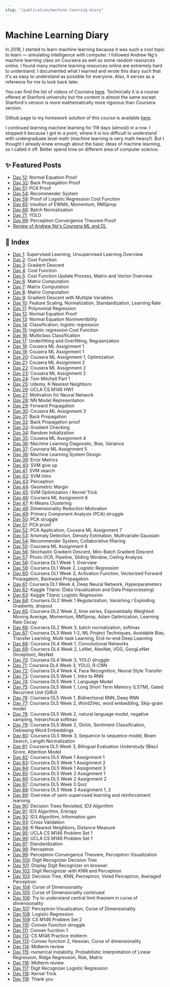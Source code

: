 ```yaml
---
slug: "/publication/machine-learning-diary"
---
```


# Machine Learning Diary

In 2018, I started to learn machine learning because it was such a cool topic to learn — simulating intelligence with computer. I followed Andrew Ng's machine learning class on Coursera as well as some random resources online. I found many machine learning resources online are extremely hard to understand. I documented what I learned and wrote this diary such that it's as easy to understand as possible for everyone. Also, it serves as a reference for me to look back later.

You can find the list of videos of Coursera <a href="https://www.youtube.com/watch?v=UzxYlbK2c7E&list=PLA89DCFA6ADACE599">here</a>. Technically it is a course offered at Stanford university but the content is almost the same except Stanford's version is more mathematically more rigorous than Coursera version.

Github page to my homework solution of this course is available <a href="https://github.com/ioneone/Coursera-Machine-Learning">here</a>.

I continued learning machine learning for 119 days (almost) in a row. I stopped it because I got to a point, where it is too difficult to understand with undergraduate level math (machine learning is very math heavy!). But I thought I already knew enough about the basic ideas of machine learning, so I called it off. Better spend time on different area of computer science.

## ✨ Featured Posts

- [Day 12](https://medium.com/@ionejunhong/my-machine-learning-daiary-day-12-cf604d2a18): Normal Equation Proof
- [Day 32](https://medium.com/@ionejunhong/my-machine-learning-daiary-day-32-cfff8d3ad916): Back Propagation Proof
- [Day 51](https://medium.com/@ionejunhong/my-machine-learning-diary-day-51-835fff858bd8): PCA Proof
- [Day 54](https://medium.com/@ionejunhong/my-machine-learning-diary-day-54-15a18bf45b58): Recommender System
- [Day 59](https://medium.com/@ionejunhong/my-machine-learning-diary-day-59-254e338f5625): Proof of Logistic Regression Cost Function
- [Day 65](https://medium.com/@ionejunhong/my-machine-learning-diary-day-65-4b4fabe38ccd): Intuition of EWMA, Momentum, RMSprop
- [Day 66](https://medium.com/@ionejunhong/my-machine-learning-diary-day-66-41bd486f783e): Batch Normalization
- [Day 71](https://medium.com/@ionejunhong/my-machine-learning-diary-day-71-24f542f05008): YOLO
- [Day 99](https://medium.com/@ionejunhong/my-machine-learning-diary-day-99-8ffcaab16e74): Perceptron Convergence Theorem Proof
- [Review of Andrew Ng's Coursera ML and DL](https://medium.com/@ionejunhong/review-of-andrew-ngs-machine-learning-and-deep-learning-specialization-courses-on-coursera-4f9dc92437e4)

## 🔖 Index

- [Day 1](https://medium.com/@ionejunhong/my-machine-learning-daiary-day-1-cb922e86ea42): Supervised Learning, Unsupervised Learning Overview
- [Day 2](https://medium.com/@ionejunhong/my-machine-learning-daiary-day-2-c972c3960e9f): Cost Function
- [Day 3](https://medium.com/@ionejunhong/my-machine-learning-daiary-day-3-874414becf20): Gradient Descent
- [Day 4](https://medium.com/@ionejunhong/my-machine-learning-daiary-day-4-e8b4eb02e7f8): Cost Function
- [Day 5](https://medium.com/@ionejunhong/my-machine-learning-daiary-day-5-5d9439bcb190): Cost Function Update Process, Matrix and Vector Overview
- [Day 6](https://medium.com/@ionejunhong/my-machine-learning-daiary-day-6-2f109d47c1dc): Matrix Computation
- [Day 7](https://medium.com/@ionejunhong/my-machine-learning-daiary-day-7-21dcae9ace8e): Matrix Computation
- [Day 8](https://medium.com/@ionejunhong/my-machine-learning-daiary-day-8-42ea360c0825): Matrix Computation
- [Day 9](https://medium.com/@ionejunhong/my-machine-learning-daiary-day-9-bf55c35d3aff): Gradient Descent with Multiple Variables
- [Day 10](https://medium.com/@ionejunhong/my-machine-learning-daiary-day-10-fcb1393400a1): Feature Scaling, Normalization, Standardization, Learning Rate
- [Day 11](https://medium.com/@ionejunhong/my-machine-learning-daiary-day-11-d32f79afdb16): Polynomial Regression
- [Day 12](https://medium.com/@ionejunhong/my-machine-learning-daiary-day-12-cf604d2a18): Normal Equation Proof
- [Day 13](https://medium.com/@ionejunhong/my-machine-learning-daiary-day-13-1944a46cad05): Normal Equation Noninvertibility
- [Day 14](https://medium.com/@ionejunhong/my-machine-learning-daiary-day-14-6cc611baa723): Classification, logistic regression
- [Day 15](https://medium.com/@ionejunhong/my-machine-learning-daiary-day-15-a34a20db61e): logistic regression Cost Function
- [Day 16](https://medium.com/@ionejunhong/my-machine-learning-daiary-day-16-d722be348eb4): Multiclass Classification
- [Day 17](https://medium.com/@ionejunhong/my-machine-learning-daiary-day-17-b2f2d5c12120): Underfitting and Overfitting, Regularization
- [Day 18](https://medium.com/@ionejunhong/my-machine-learning-daiary-day-18-88c166f6340c): Cousera ML Assignment 1
- [Day 19](https://medium.com/@ionejunhong/my-machine-learning-daiary-day-19-f30840cab5d9): Cousera ML Assignment 1
- [Day 20](https://medium.com/@ionejunhong/my-machine-learning-daiary-day-20-1ea66f42710c): Cousera ML Assignment 1, Optimization
- [Day 21](https://medium.com/@ionejunhong/my-machine-learning-daiary-day-21-ffc88c25ba99): Cousera ML Assignment 2
- [Day 22](https://medium.com/@ionejunhong/my-machine-learning-daiary-day-22-44749bd7b121): Cousera ML Assignment 2
- [Day 23](https://medium.com/@ionejunhong/my-machine-learning-daiary-day-23-bf2beda44005): Cousera ML Assignment 2
- [Day 24](https://medium.com/@ionejunhong/my-machine-learning-daiary-day-24-a527fc78514e): Tom Mitchell Part 1
- [Day 25](https://medium.com/@ionejunhong/my-machine-learning-daiary-day-25-f44f051269d3): Udemy, K-Nearest Neighbors
- [Day 26](https://medium.com/@ionejunhong/my-machine-learning-daiary-day-26-3c602548c27d): UCLA CS M146 HW1
- [Day 27](https://medium.com/@ionejunhong/my-machine-learning-daiary-day-27-6bcc72b02974): Motivation for Neural Network
- [Day 28](https://medium.com/@ionejunhong/my-machine-learning-daiary-day-28-d8e3397d6bcd): NN Model Representation
- [Day 29](https://medium.com/@ionejunhong/my-machine-learning-daiary-day-29-2bc130f41e71): Forward Propagation
- [Day 30](https://medium.com/@ionejunhong/my-machine-learning-daiary-day-30-74ac50e46b27): Cousera ML Assignment 3
- [Day 31](https://medium.com/@ionejunhong/my-machine-learning-daiary-day-31-85d7a1ab87d5): Back Propagation
- [Day 32](https://medium.com/@ionejunhong/my-machine-learning-daiary-day-32-cfff8d3ad916): Back Propagation proof
- [Day 33](https://medium.com/@ionejunhong/my-machine-learning-daiary-day-33-b71e25a3ac49): Gradient Checking
- [Day 34](https://medium.com/@ionejunhong/my-machine-learning-daiary-day-34-295b7e54ce2b): Random Initialization
- [Day 35](https://medium.com/@ionejunhong/my-machine-learning-daiary-day-35-5a8bd04de386): Cousera ML Assignment 4
- [Day 36](https://medium.com/@ionejunhong/my-machine-learning-daiary-day-36-2df42b37ab56): Machine Learning Diagnostic, Bias, Variance
- [Day 37](https://medium.com/@ionejunhong/my-machine-learning-daiary-day-37-2ddff4b88c8a): Coursera ML Assignment 5
- [Day 38](https://medium.com/@ionejunhong/my-machine-learning-daiary-day-38-4fc82ae60e76): Machine Learning System Design
- [Day 39](https://medium.com/@ionejunhong/my-machine-learning-daiary-day-39-165b8837aeed): Error Metrics
- [Day 40](https://medium.com/@ionejunhong/my-machine-learning-daiary-day-40-4be0688f4101): SVM give up
- [Day 41](https://medium.com/@ionejunhong/my-machine-learning-daiary-day-41-2e572bf2e4ce): SVM search
- [Day 42](https://medium.com/@ionejunhong/my-machine-learning-daiary-day-42-ccd9a9b40939): SVM Intro
- [Day 43](https://medium.com/@ionejunhong/my-machine-learning-daiary-day-43-f5f82c58a933): Perceptron
- [Day 44](https://medium.com/@ionejunhong/my-machine-learning-daiary-day-44-d403969c3c1f): Geometric Margin
- [Day 45](https://medium.com/@ionejunhong/my-machine-learning-daiary-day-45-d79ea1eb9b40): SVM Optimization / Kernel Trick
- [Day 46](https://medium.com/@ionejunhong/my-machine-learning-daiary-day-46-550b4d84c42a): Coursera ML Assignemnt 6
- [Day 47](https://medium.com/@ionejunhong/my-machine-learning-diary-day-47-995678cfd395): K-Means Clustering
- [Day 48](https://medium.com/@ionejunhong/my-machine-learning-diary-day-48-b182492ec8b7): Dimensionality Reduction Motivation
- [Day 49](https://medium.com/@ionejunhong/my-machine-learning-diary-day-49-cec3b5e73e56): Primary Component Analysis (PCA) struggle
- [Day 50](https://medium.com/@ionejunhong/my-machine-learning-diary-day-50-cd87ffc6f201): PCA struggle
- [Day 51](https://medium.com/@ionejunhong/my-machine-learning-diary-day-51-835fff858bd8): PCA proof
- [Day 52](https://medium.com/@ionejunhong/my-machine-learning-diary-day-52-30446a55ab82): PCA Application, Cousera ML Assignment 7
- [Day 53](https://medium.com/@ionejunhong/my-machine-learning-diary-day-53-cd9768e47d7b): Anomaly Detection, Density Estimation, Multivariate Gaussian
- [Day 54](https://medium.com/@ionejunhong/my-machine-learning-diary-day-54-15a18bf45b58): Recommender System, Collaborative filtering
- [Day 55](https://medium.com/@ionejunhong/my-machine-learning-diary-day-55-8d92ee9f5b76): Coursera ML Assignment 8
- [Day 56](https://medium.com/@ionejunhong/my-machine-learning-diary-day-56-db357d847356): Stochastic Gradient Descent, Mini-Batch Gradient Descent
- [Day 57](https://medium.com/@ionejunhong/my-machine-learning-diary-day-57-d649e20b596a): Photo OCR, Pipeline, Sliding Window, Ceiling Analysis
- [Day 58](https://medium.com/@ionejunhong/my-machine-learning-diary-day-58-e2de1016cda0): Coursera DL1 Week 1, Overview
- [Day 59](https://medium.com/@ionejunhong/my-machine-learning-diary-day-59-254e338f5625): Coursera DL1 Week 2, Logistic Regression
- [Day 60](https://medium.com/@ionejunhong/my-machine-learning-diary-day-60-b522c410ada8): Coursera DL1 Week 3, Activation Function, Vectorized Forward Propagation, Backward Propagation
- [Day 61](https://medium.com/@ionejunhong/my-machine-learning-diary-day-61-6e4fa7fb9b38): Coursera DL1 Week 4, Deep Neural Network, Hyperparameters
- [Day 62](https://medium.com/@ionejunhong/my-machine-learning-diary-day-62-6b9f94ac8dbe): Kaggle Titanic (Data Visualization and Data Preprocessing)
- [Day 63](https://medium.com/@ionejunhong/my-machine-learning-diary-day-63-5d343c8d3106): Kaggle Titanic Logistic Regression
- [Day 64](https://medium.com/@ionejunhong/my-machine-learning-diary-day-64-6aef0d4723ee): Coursera DL2 Week 1 Regularization, Vanishing / Exploding Gradients, dropout
- [Day 65](https://medium.com/@ionejunhong/my-machine-learning-diary-day-65-4b4fabe38ccd): Coursera DL2 Week 2, time series, Exponentially Weighted Moving Average, Momentum, RMSprop, Adam Optimization, Learning Rate Decay
- [Day 66](https://medium.com/@ionejunhong/my-machine-learning-diary-day-66-41bd486f783e): Coursera DL2 Week 3, batch normalization, softmax
- [Day 67](https://medium.com/@ionejunhong/my-machine-learning-diary-day-67-ed46e6994c8d): Coursera DL3 Week 1-2, ML Project Techniques, Avoidable Bias, Transfer Learning, Multi-task Learning, End-to-end Deep Learning
- [Day 68](https://medium.com/@ionejunhong/my-machine-learning-diary-day-68-f025d47e725): Coursera DL4 Week 1, Convolutional Networks
- [Day 69](https://medium.com/@ionejunhong/my-machine-learning-diary-day-69-b055552c8ee1): Coursera DL4 Week 2, LeNet, AlexNet, VGG, GoogLeNet (Inception), ResNet
- [Day 70](https://medium.com/@ionejunhong/my-machine-learning-diary-day-70-44d6b4812304): Coursera DL4 Week 3, YOLO struggle
- [Day 71](https://medium.com/@ionejunhong/my-machine-learning-diary-day-71-24f542f05008): Coursera DL4 Week 3, YOLO, R-CNN
- [Day 72](https://medium.com/@ionejunhong/my-machine-learning-diary-day-72-19a33c51739e): Coursera DL4 Week 4, Face Recognition, Neural Style Transfer
- [Day 73](https://medium.com/@ionejunhong/my-machine-learning-diary-day-73-d952eba89c22): Coursera DL5 Week 1, Intro to RNN
- [Day 74](https://medium.com/@ionejunhong/my-machine-learning-diary-day-74-48195f9e2ee2): Coursera DL5 Week 1, Language Model
- [Day 75](https://medium.com/@ionejunhong/my-machine-learning-diary-day-75-94e0a1ba2a1d): Coursera DL5 Week 1, Long Short Term Memory (LSTM), Gated Recurrent Unit (GRU)
- [Day 76](https://medium.com/@ionejunhong/my-machine-learning-diary-day-76-2dae44ecfaab): Coursera DL5 Week 1, Bidirectional RNN, Deep RNN
- [Day 77](https://medium.com/@ionejunhong/my-machine-learning-diary-day-77-cbdc7421de03): Coursera DL5 Week 2, Word2Vec, word embedding, Skip-gram model
- [Day 78](https://medium.com/@ionejunhong/my-machine-learning-diary-day-78-c36d602ca9bf): Coursera DL5 Week 2, natural language model, negative sampling, hierarchical softmax
- [Day 79](https://medium.com/@ionejunhong/my-machine-learning-diary-day-79-f4c7e2473421): Coursera DL5 Week 2, GloVe, Sentiment Classification, Debiasing Word Embeddings
- [Day 80](https://medium.com/@ionejunhong/my-machine-learning-diary-day-80-8c10d72a8824): Coursera DL5 Week 3, Sequence to sequence model, Beam Search, Length Normalization
- [Day 81](https://medium.com/@ionejunhong/my-machine-learning-diary-day-81-307677a4882f): Coursera DL5 Week 3, Bilingual Evaluation Understudy (Bleu) Score, Attention Model
- [Day 82](https://medium.com/@ionejunhong/my-machine-learning-diary-day-82-67cfc7f4302): Coursera DL5 Week 1 Assignment 1
- [Day 83](https://medium.com/@ionejunhong/my-machine-learning-diary-day-83-aa5c515f6d49): Coursera DL5 Week 1 Assignment 2
- [Day 84](https://medium.com/@ionejunhong/my-machine-learning-diary-day-84-1936c8d963eb): Coursera DL5 Week 1 Assignment 3
- [Day 85](https://medium.com/@ionejunhong/my-machine-learning-diary-day-85-dc86625b9431): Coursera DL5 Week 2 Assignment 1
- [Day 86](https://medium.com/@ionejunhong/my-machine-learning-diary-day-86-d1b0ce18c77c): Coursera DL5 Week 2 Assignment 2
- [Day 87](https://medium.com/@ionejunhong/my-machine-learning-diary-day-87-2d8337ce4b06): Coursera DL5 Week 3 Quiz
- [Day 88](https://medium.com/@ionejunhong/my-machine-learning-diary-day-88-9ae7b6f5b95a): Coursera DL5 Week 3 Assignment 1, 2
- [Day 89](https://medium.com/@ionejunhong/my-machine-learning-diary-day-89-13f511da310e): Overview of semi-supervised learning and reinforcement learning
- [Day 90](https://medium.com/@ionejunhong/my-machine-learning-diary-day-90-6756a7cf6813): Decision Trees Revisited, ID3 Algorithm
- [Day 91](https://medium.com/@ionejunhong/my-machine-learning-diary-day-91-1be1f2275abf): ID3 Algorithm, Entropy
- [Day 92](https://medium.com/@ionejunhong/my-machine-learning-diary-day-92-9f65a868c63b): ID3 Algorithm, Information gain
- [Day 93](https://medium.com/@ionejunhong/my-machine-learning-diary-day-93-3785915643ed): Cross Validation
- [Day 94](https://medium.com/@ionejunhong/my-machine-learning-diary-day-94-4058a1609c6f): K-Nearest Neighbors, Distance Measure
- [Day 95](https://medium.com/@ionejunhong/my-machine-learning-diary-day-95-9a662ea9f0e1): UCLA CS M146 Problem Set 1
- [Day 96](https://medium.com/@ionejunhong/my-machine-learning-diary-day-96-f239828e5da4): UCLA CS M146 Problem Set 1
- [Day 97](https://medium.com/@ionejunhong/my-machine-learning-diary-day-97-817271d8a233): Standardization
- [Day 98](https://medium.com/@ionejunhong/my-machine-learning-diary-day-98-25bf0ce1ea13): Perceptron
- [Day 99](https://medium.com/@ionejunhong/my-machine-learning-diary-day-99-8ffcaab16e74): Perceptron Convergence Theorem, Perceptron Visualization
- [Day 100](https://medium.com/@ionejunhong/my-machine-learning-diary-day-100-a469bf770da4): Digit Recognizer Decision Tree
- [Day 101](https://medium.com/@ionejunhong/my-machine-learning-diary-day-101-56f91f4bc57a): Display Digit Recognizer on browser
- [Day 102](https://medium.com/@ionejunhong/my-machine-learning-diary-day-102-a38b3fa6ed17): Digit Recognizer with KNN and Perceptron
- [Day 103](https://medium.com/@ionejunhong/my-machine-learning-diary-day-103-7912f82dba3d): Decision Tree, KNN, Perceptron, Voted Perceptron, Averaged Perceptron
- [Day 104](https://medium.com/@ionejunhong/my-machine-learning-diary-day-104-7fce3c3748fd): Curse of Dimensionality
- [Day 105](https://medium.com/@ionejunhong/my-machine-learning-diary-day-105-11143297177b): Curse of Dimensionality continued
- [Day 106](https://medium.com/@ionejunhong/my-machine-learning-diary-day-106-2cbc9973b094): Try to understand central limit theorem in curse of dimensionality
- [Day 107](https://medium.com/@ionejunhong/my-machine-learning-diary-day-107-363d75c81262): Perceptron Visualization, Curse of Dimensionality
- [Day 108](https://medium.com/@ionejunhong/my-machine-learning-diary-day-108-8d9f00794e7e): Logistic Regression
- [Day 109](https://medium.com/@ionejunhong/my-machine-learning-diary-day-109-bc4149e169da): CS M146 Problem Set 2
- [Day 110](https://medium.com/@ionejunhong/my-machine-learning-diary-day-110-436168707d06): Convex Function struggle
- [Day 111](https://medium.com/@ionejunhong/my-machine-learning-diary-day-111-a24323920441): Convex fucntion 1
- [Day 112](https://medium.com/@ionejunhong/my-machine-learning-diary-day-112-3e0d778473fd): CS M146 Practice midterm
- [Day 113](https://medium.com/@ionejunhong/my-machine-learning-diary-day-113-4744209c622a): Convex function 2, Hessian, Curse of dimensionality
- [Day 114](https://medium.com/@ionejunhong/my-machine-learning-diary-day-114-eb0ce9b9281a): Midterm review
- [Day 115](https://medium.com/@ionejunhong/my-machine-learning-diary-day-115-cc705610e757): numerical instability, Probabilistic Interpretation of Linear Regression, Ridge Regression, Risk, Matrix
- [Day 116](https://medium.com/@ionejunhong/my-machine-learning-diary-day-116-51832296994e): Midterm review
- [Day 117](https://medium.com/@ionejunhong/my-machine-learning-diary-day-117-4c0c6f23743c): Digit Recognizer Logistic Regression
- [Day 118](https://medium.com/@ionejunhong/my-machine-learning-diary-day-118-7f7676ca7b8f): Kernel Trick
- [Day 119](https://medium.com/@ionejunhong/my-machine-learning-diary-day-119-67baf8bba451): Thank you
